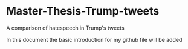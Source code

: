 # Master-Thesis-Trump-tweets
A comparison of hatespeech in Trump's tweets

In this document the basic introduction for my github file will be added
